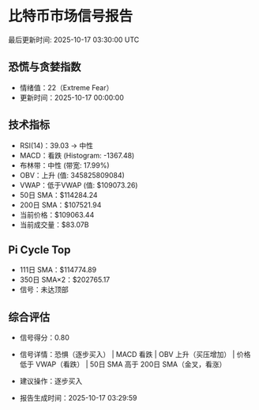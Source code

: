 # 比特币市场信号报告

最后更新时间: 2025-10-17 03:30:00 UTC

## 恐慌与贪婪指数
- 情绪值：22（Extreme Fear）
- 更新时间：2025-10-17 00:00:00

## 技术指标
- RSI(14)：39.03 → 中性
- MACD：看跌 (Histogram: -1367.48)
- 布林带：中性 (带宽: 17.99%)
- OBV：上升 (值: 345825809084)
- VWAP：低于VWAP (值: $109073.26)
- 50日 SMA：$114284.24
- 200日 SMA：$107521.94
- 当前价格：$109063.44
- 当前成交量：$83.07B

## Pi Cycle Top
- 111日 SMA：$114774.89
- 350日 SMA×2：$202765.17
- 信号：未达顶部

## 综合评估
- 信号得分：0.80
- 信号详情：恐惧（逐步买入） | MACD 看跌 | OBV 上升（买压增加） | 价格低于 VWAP（看跌） | 50日 SMA 高于 200日 SMA（金叉，看涨）
- 建议操作：逐步买入

- 报告生成时间：2025-10-17 03:29:59